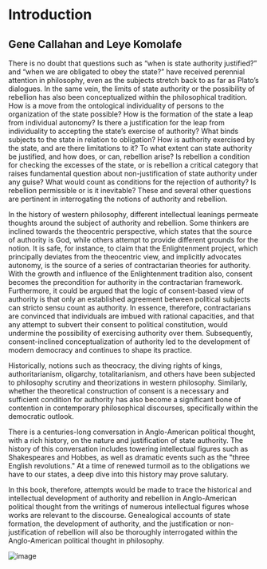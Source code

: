 # Introduction

## Gene Callahan and Leye Komolafe

There is no doubt that questions such as “when is state authority justified?” and “when we are obligated to obey the state?” have received perennial attention in philosophy, even as the subjects stretch back to as far as Plato’s dialogues. In the same vein, the limits of state authority or the possibility of rebellion has also been conceptualized within the philosophical tradition. How is a move from the ontological individuality of persons to the organization of the state possible? How is the formation of the state a leap from individual autonomy? Is there a justification for the leap from individuality to accepting the state’s exercise of authority? What binds subjects to the state in relation to obligation? How is authority exercised by the state, and are there limitations to it? To what extent can state authority be justified, and how does, or can, rebellion arise? Is rebellion a condition for checking the excesses of the state, or is rebellion a critical category that raises fundamental question about non-justification of state authority under any guise? What would count as conditions for the rejection of authority? Is rebellion permissible or is it inevitable? These and several other questions are pertinent in interrogating the notions of authority and rebellion. 

In the history of western philosophy, different intellectual leanings permeate thoughts around the subject of authority and rebellion. Some thinkers are inclined towards the theocentric perspective, which states that the source of authority is God, while others attempt to provide different grounds for the notion. It is safe, for instance, to claim that the Enlightenment project, which principally deviates from the theocentric view, and implicitly advocates autonomy, is the source of a series of contractarian theories for authority. With the growth and influence of the Enlightenment tradition also, consent becomes the precondition for authority in the contractarian framework. Furthermore, it could be argued that the logic of consent-based view of authority is that only an established agreement between political subjects can stricto sensu count as authority. In essence, therefore, contractarians are convinced that individuals are imbued with rational capacities, and that any attempt to subvert their consent to political constitution, would undermine the possibility of exercising authority over them. Subsequently, consent-inclined conceptualization of authority led to the development of modern democracy and continues to shape its practice. 

Historically, notions such as theocracy, the diving rights of kings, authoritarianism, oligarchy, totalitarianism, and others have been subjected to philosophy scrutiny and theorizations in western philosophy. Similarly, whether the theoretical construction of consent is a necessary and sufficient condition for authority has also become a significant bone of contention in contemporary philosophical discourses, specifically within the democratic outlook. 

There is a centuries-long conversation in Anglo-American political thought, with a rich history, on the nature and
justification of state authority. The history of this conversation includes towering intellectual figures such as
Shakespeares and Hobbes, as well as dramatic events such as the "three English revolutions." At a time of renewed turmoil as to the obligations we have to our states, a deep dive into this history may prove
salutary. 

In this book, therefore, attempts would be made to trace the historical and intellectual development of authority and rebellion in Anglo-American political thought from the writings of numerous intellectual figures whose works are relevant to the discourse. Genealogical accounts of state formation, the development of authority, and the justification or non-justification of rebellion will also be thoroughly interrogated within the Anglo-American political thought in philosophy. 


![image](https://github.com/user-attachments/assets/2bfd7b59-ad3e-4cac-aa94-ee3a96cdee51)



